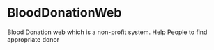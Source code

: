 # BloodDonationWeb
Blood Donation web which is a non-profit system. Help People to find appropriate donor
